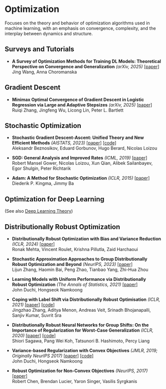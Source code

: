 # Optimization

Focuses on the theory and behavior of optimization algorithms used in machine learning, with an emphasis on convergence, complexity, and the interplay between dynamics and structure.

## Surveys and Tutorials
+ **A Survey of Optimization Methods for Training DL Models: Theoretical Perspective on Convergence and Generalization** *(arXiv, 2025)* [[paper]](https://arxiv.org/abs/2501.14458)  
  Jing Wang, Anna Choromanska

## Gradient Descent
+ **Minimax Optimal Convergence of Gradient Descent in Logistic Regression via Large and Adaptive Stepsizes** *(arXiv, 2025)* [[paper]](https://arxiv.org/abs/2504.04105)  
  Ruiqi Zhang, Jingfeng Wu, Licong Lin, Peter L. Bartlett


## Stochastic Optimization

+ **Stochastic Gradient Descent-Ascent: Unified Theory and New Efficient Methods** *(AISTATS, 2023)* [[paper]](https://arxiv.org/abs/2202.07262) [[code]](https://github.com/hugobb/sgda)  
  Aleksandr Beznosikov, Eduard Gorbunov, Hugo Berard, Nicolas Loizou

+ **SGD: General Analysis and Improved Rates** *(ICML, 2019)* [[paper]](https://arxiv.org/abs/1901.09401)  
  Robert Mansel Gower, Nicolas Loizou, Xun Qian, Alibek Sailanbayev, Egor Shulgin, Peter Richtarik

+ **Adam: A Method for Stochastic Optimization** *(ICLR, 2015)* [[paper]](https://arxiv.org/abs/1412.6980)  
  Diederik P. Kingma, Jimmy Ba

## Optimization for Deep Learning

(See also [Deep Learning Theory](learning-theory.md#deep-learning-theory))


## Distributionally Robust Optimization

+ **Distributionally Robust Optimization with Bias and Variance Reduction** *(ICLR, 2024)* [[paper]](https://arxiv.org/abs/2310.13863)  
  Ronak Mehta, Vincent Roulet, Krishna Pillutla, Zaid Harchaoui

+ **Stochastic Approximation Approaches to Group Distributionally Robust Optimization and Beyond** *(NeurIPS, 2023)* [[paper]](https://arxiv.org/abs/2302.09267)  
  Lijun Zhang, Haomin Bai, Peng Zhao, Tianbao Yang, Zhi-Hua Zhou

+ **Learning Models with Uniform Performance via Distributionally Robust Optimization** *(The Annals of Statistics, 2021)* [[paper]](https://arxiv.org/abs/1810.08750)  
  John Duchi, Hongseok Namkoong

+ **Coping with Label Shift via Distributionally Robust Optimisation** *(ICLR, 2021)* [[paper]](https://arxiv.org/abs/2010.12230) [[code]](https://github.com/ShahryarBQ/DRO)  
  Jingzhao Zhang, Aditya Menon, Andreas Veit, Srinadh Bhojanapalli, Sanjiv Kumar, Suvrit Sra

+ **Distributionally Robust Neural Networks for Group Shifts: On the Importance of Regularization for Worst-Case Generalization** *(ICLR, 2020)* [[paper]](https://arxiv.org/abs/1911.08731) [[code]](https://github.com/kohpangwei/group_DRO)  
  Shiori Sagawa, Pang Wei Koh, Tatsunori B. Hashimoto, Percy Liang

+ **Variance-based Regularization with Convex Objectives** *(JMLR, 2019; Originally NeurIPS 2017)* [[paper]](https://www.jmlr.org/papers/v20/17-750.html) [[code]](https://github.com/namkoong-lab/robustopt)  
  John Duchi, Hongseok Namkoong

+ **Robust Optimization for Non-Convex Objectives** *(NeurIPS, 2017)* [[paper]](https://arxiv.org/abs/1707.01047)  
  Robert Chen, Brendan Lucier, Yaron Singer, Vasilis Syrgkanis

